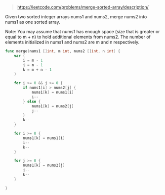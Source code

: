 > https://leetcode.com/problems/merge-sorted-array/description/


Given two sorted integer arrays nums1 and nums2, merge nums2 into nums1 as one sorted array.

Note:
You may assume that nums1 has enough space (size that is greater or equal to m + n) to hold additional elements from nums2. The number of elements initialized in nums1 and nums2 are m and n respectively.

```go
func merge(nums1 []int, m int, nums2 []int, n int) {
	var (
		i = m - 1
		j = n - 1
		k = m + n - 1
	)

	for i >= 0 && j >= 0 {
		if nums1[i] > nums2[j] {
			nums1[k] = nums1[i]
			i--
		} else {
			nums1[k] = nums2[j]
			j--
		}
		k--
	}

	for i >= 0 {
		nums1[k] = nums1[i]
		i--
		k--
	}

	for j >= 0 {
		nums1[k] = nums2[j]
		j--
		k--
	}

}
```